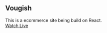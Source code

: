 ## Vougish

This is a ecommerce site being build on React.\
[Watch Live](https://vougish.netlify.app/)
